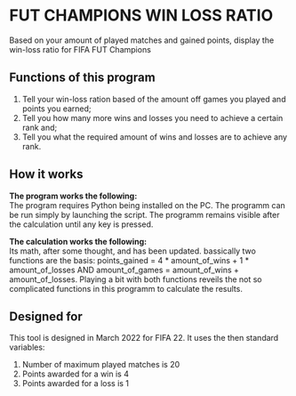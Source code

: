 # FUT CHAMPIONS WIN LOSS RATIO
Based on your amount of played matches and gained points, display the win-loss ratio for FIFA FUT Champions

## Functions of this program
  1. Tell your win-loss ration based of the amount off games you played and points you earned;
  2. Tell you how many more wins and losses you need to achieve a certain rank and;
  3. Tell you what the required amount of wins and losses are to achieve any rank.

## How it works
**The program works the following:**  
The program requires Python being installed on the PC. The programm can be run simply by launching the script. The programm remains visible after the calculation until any key is pressed.

**The calculation works the following:**  
Its math, after some thought, and has been updated. bassically two functions are the basis: points_gained = 4 * amount_of_wins + 1 * amount_of_losses AND amount_of_games =  amount_of_wins + amount_of_losses. Playing a bit with both functions reveils the not so complicated functions in this programm to calculate the results.

## Designed for
This tool is designed in March 2022 for FIFA 22. It uses the then standard variables:
<ol>
  <li> Number of maximum played matches is 20 </li>
  <li> Points awarded for a win is 4 </li>
  <li> Points awarded for a loss is 1 </li>
</ol>
